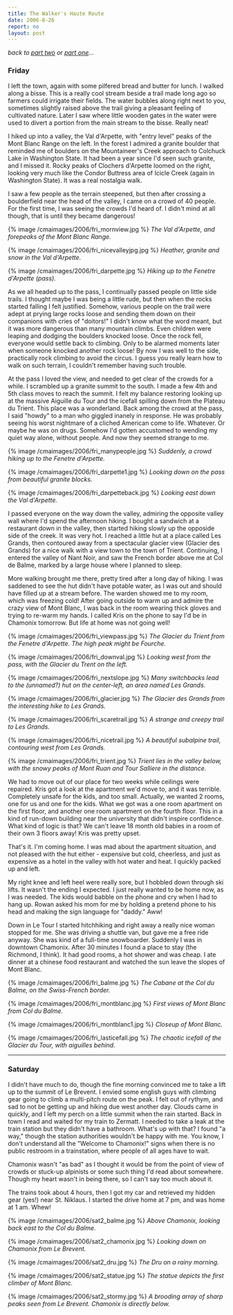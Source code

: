 ```yaml
---
title: The Walker's Haute Route
date: 2006-8-26
report: no
layout: post
---
```


*back to [part two](/cma/2006/hauteroute2.html) 
or [part one](/cma/2006/hauteroute1.html)...*

<h3>Friday</h3>


I left the town, again with some pilfered bread and butter for lunch. I walked
along a bisse. This is a really cool stream beside a trail made long ago so
farmers could irrigate their fields. The water bubbles along right next to you,
sometimes slightly raised above the trail giving a pleasant feeling of
cultivated nature. Later I saw where little wooden gates in the water were used
to divert a portion from the main stream to the bisse. Really neat!


I hiked up into a valley, the Val d'Arpette, with "entry level" peaks of the
Mont Blanc Range on the left. In the forest I admired a granite boulder that
reminded me of boulders on the Mountaineer's Creek approach to Colchuck Lake in
Washington State. It had been a year since I'd seen such granite, and I missed
it. Rocky peaks of Clochers d'Arpette loomed on the right, looking very much
like the Condor Buttress area of Icicle Creek (again in Washington State). It
was a real nostalgia walk.


I saw a few people as the terrain steepened, but then after crossing a
boulderfield near the head of the valley, I came on a crowd of 40 people. For
the first time, I was seeing the crowds I'd heard of. I didn't mind at all
though, that is until they became dangerous!


{% image /cmaimages/2006/fri_mornview.jpg %}
<i>The Val d'Arpette, and forepeaks of the Mont Blanc Range.</i>

{% image /cmaimages/2006/fri_nicevalleyjpg.jpg %}
<i>Heather, granite and snow in the Val d'Arpette.</i>

{% image /cmaimages/2006/fri_darpette.jpg %}
<i>Hiking up to the Fenetre d'Arpette (pass).</i>



As we all headed up to the pass, I continually passed people on little side
trails. I thought maybe I was being a little rude, but then when the rocks
started falling I felt justified. Somehow, various people on the trail were
adept at prying large rocks loose and sending them down on their companions with
cries of "doitors!" I didn't know what the word meant, but it was more dangerous
than many mountain climbs. Even children were leaping and dodging the boulders
knocked loose. Once the rock fell, everyone would settle back to climbing. Only
to be alarmed moments later when someone knocked another rock loose! By now I
was well to the side, practically rock climbing to avoid the circus. I guess you
really learn how to walk on such terrain, I couldn't remember having such
trouble.


At the pass I loved the view, and needed to get clear of the crowds for a
while. I scrambled up a granite summit to the south. I made a few 4th and 5th
class moves to reach the summit. I felt my balance restoring looking up at the
massive Aiguille du Tour and the icefall spilling down from the Plateau du
Trient. This place was a wonderland. Back among the crowd at the pass, I said
"howdy" to a man who giggled inanely in response. He was probably seeing his
worst nightmare of a cliched American come to life. Whatever. Or maybe he was on
drugs. Somehow I'd gotten accustomed to wending my quiet way alone, without
people. And now they seemed strange to me.


{% image /cmaimages/2006/fri_manypeople.jpg %}
<i>Suddenly, a crowd hiking up to the Fenetre d'Arpette.</i>

{% image /cmaimages/2006/fri_darpette1.jpg %}
<i>Looking down on the pass from beautiful granite blocks.</i>

{% image /cmaimages/2006/fri_darpetteback.jpg %}
<i>Looking east down the Val d'Arpette.</i>



I passed everyone on the way down the valley, admiring the opposite valley wall
where I'd spend the afternoon hiking. I bought a sandwich at a restaurant down
in the valley, then started hiking slowly up the opposide side of the creek. It
was very hot. I reached a little hut at a place called Les Grands, then
contoured away from a spectacular glacier view (Glacier des Grands) for a nice
walk with a view town to the town of Trient. Continuing, I entered the valley of
Nant Noir, and saw the French border above me at Col de Balme, marked by a large
house where I planned to sleep.


More walking brought me there, pretty tired after a long day of hiking. I was
saddened to see the hut didn't have potable water, as I was out and should have
filled up at a stream before. The warden showed me to my room, which was
freezing cold! After going outside to warm up and admire the crazy view of Mont
Blanc, I was back in the room wearing thick gloves and trying to re-warm my
hands. I called Kris on the phone to say I'd be in Chamonix tomorrow. But life
at home was not going well!


{% image /cmaimages/2006/fri_viewpass.jpg %}
<i>The Glacier du Trient from the Fenetre d'Arpette. The high peak might be Fourche.</i>

{% image /cmaimages/2006/fri_downval.jpg %}
<i>Looking west from the pass, with the Glacier du Trent on the left.</i>

{% image /cmaimages/2006/fri_nextslope.jpg %}
<i>Many switchbacks lead to the (unnamed?) hut on the center-left, an area named Les Grands.</i>

{% image /cmaimages/2006/fri_glacier.jpg %}
<i>The Glacier des Grands from the interesting hike to Les Grands.</i>

{% image /cmaimages/2006/fri_scaretrail.jpg %}
<i>A strange and creepy trail to Les Grands.</i>

{% image /cmaimages/2006/fri_nicetrail.jpg %}
<i>A beautiful subalpine trail, contouring west from Les Grands.</i>

{% image /cmaimages/2006/fri_trient.jpg %}
<i>Trient lies in the valley below, with the snowy peaks of Mont Ruan and Tour Salliere in the distance.</i>



We had to move out of our place for two weeks while ceilings were repaired. Kris
got a look at the apartment we'd move to, and it was terrible. Completely unsafe
for the kids, and too small. Actually, we wanted 2 rooms, one for us and one for
the kids. What we got was a one room apartment on the first floor, and another
one room apartment on the fourth floor. This in a kind of run-down building near
the university that didn't inspire confidence. What kind of logic is that? We
can't leave 18 month old babies in a room of their own 3 floors away! Kris was
pretty upset.


That's it. I'm coming home. I was mad about the apartment situation, and not
pleased with the hut either - expensive but cold, cheerless, and just as
expensive as a hotel in the valley with hot water and heat. I quickly packed up
and left.


My right knee and left heel were really sore, but I hobbled down through ski
lifts. It wasn't the ending I expected. I just really wanted to be home now, as
I was needed. The kids would babble on the phone and cry when I had to hang
up. Rowan asked his mom for me by holding a pretend phone to his head and making
the sign language for "daddy." Aww!


Down in Le Tour I started hitchhiking and right away a really nice woman stopped
for me. She was driving a shuttle van, but gave me a free ride anyway. She was
kind of a full-time snowboarder. Suddenly I was in downtown Chamonix. After 30
minutes I found a place to stay (the Richmond, I think). It had good rooms, a
hot shower and was cheap. I ate dinner at a chinese food restaurant and watched
the sun leave the slopes of Mont Blanc.


{% image /cmaimages/2006/fri_balme.jpg %}
<i>The Cabane at the Col du Balme, on the Swiss-French border.</i>

{% image /cmaimages/2006/fri_montblanc.jpg %}
<i>First views of Mont Blanc from Col du Balme.</i>

{% image /cmaimages/2006/fri_montblanc1.jpg %}
<i>Closeup of Mont Blanc.</i>

{% image /cmaimages/2006/fri_lasticefall.jpg %}
<i>The chaotic icefall of the Glacier du Tour, with aiguilles behind.</i>



<hr>


<h3>Saturday</h3>


I didn't have much to do, though the fine morning convinced me to take a lift up
to the summit of Le Brevent. I envied some english guys with climbing gear going
to climb a multi-pitch route on the peak. I felt out of rythym, and sad to not
be getting up and hiking due west another day. Clouds came in quickly, and I
left my perch on a little summit when the rain started. Back in town I read and
waited for my train to Zermatt. I needed to take a leak at the train station but
they didn't have a bathroom. What's up with that? I found "a way," though the
station authorities wouldn't be happy with me. You know, I don't understand all
the "Welcome to Chamonix!" signs when there is no public restroom in a
trainstation, where people of all ages have to wait.


Chamonix wasn't "as bad" as I thought it would be from the point of view of
crowds or stuck-up alpinists or some such thing I'd read about somewhere. Though
my heart wasn't in being there, so I can't say too much about it.


The trains took about 4 hours, then I got my car and retrieved my hidden gear
(yes!) near St. Niklaus. I started the drive home at 7 pm, and was home at 1
am. Whew!


{% image /cmaimages/2006/sat2_balme.jpg %}
<i>Above Chamonix, looking back east to the Col du Balme.</i>

{% image /cmaimages/2006/sat2_chamonix.jpg %}
<i>Looking down on Chamonix from Le Brevent.</i>

{% image /cmaimages/2006/sat2_dru.jpg %}
<i>The Dru on a rainy morning.</i>

{% image /cmaimages/2006/sat2_statue.jpg %}
<i>The statue depicts the first climber of Mont Blanc.</i>

{% image /cmaimages/2006/sat2_stormy.jpg %}
<i>A brooding array of sharp peaks seen from Le Brevent. Chamonix is directly below.</i>


